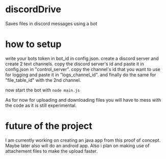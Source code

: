 # discordDrive
Saves files in discord messages using a bot


# how to setup
write your bots token in bot_id in config.json.
create a discord server and create 2 text channels.
copy the discord server's id and paste it in config.json in "control_server".
copy the channel's id that you want to use for logging and paste it in "logs_channel_id".
and finally do the same for "file_table_id" with the 2nd channel.

now start the bot with ```node main.js```

As for now for uploading and downloading files you will have to mess with the code as it is still experimental.

# future of the project
I am currently working on creating an java app from this proof of concept.
Maybe later also will do an android app.
Also i plan on making use of attachement files to make the upload faster.
